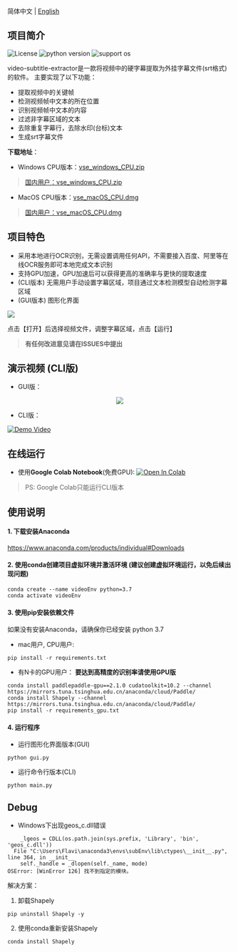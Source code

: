 简体中文 | [English](README_en.md)

## 项目简介
![License](https://img.shields.io/badge/License-Apache%202-red.svg)
![python version](https://img.shields.io/badge/Python-3.7+-blue.svg)
![support os](https://img.shields.io/badge/OS-Windows/macOS/Linux-green.svg)

video-subtitle-extractor是一款将视频中的硬字幕提取为外挂字幕文件(srt格式)的软件。
主要实现了以下功能：
- 提取视频中的关键帧
- 检测视频帧中文本的所在位置
- 识别视频帧中文本的内容
- 过滤非字幕区域的文本
- 去除重复字幕行，去除水印(台标)文本
- 生成srt字幕文件

**下载地址**：
- Windows CPU版本：<a href="https://github.com/YaoFANGUK/video-subtitle-extractor/releases/download/0.1.0/vse_windows_CPU.zip">vse_windows_CPU.zip</a> 

> <a href="https://github.91chifun.workers.dev/https://github.com//YaoFANGUK/video-subtitle-extractor/releases/download/0.1.0/vse_windows_CPU.zip">国内用户：vse_windows_CPU.zip</a>

- MacOS CPU版本：<a href="https://github.com/YaoFANGUK/video-subtitle-extractor/releases/download/0.1.0/vse_macOS_CPU.dmg">vse_macOS_CPU.dmg</a> 

> <a href="https://github.91chifun.workers.dev/https://github.com//YaoFANGUK/video-subtitle-extractor/releases/download/0.1.0/vse_macOS_CPU.dmg">国内用户：vse_macOS_CPU.dmg</a>

## 项目特色

- 采用本地进行OCR识别，无需设置调用任何API，不需要接入百度、阿里等在线OCR服务即可本地完成文本识别
- 支持GPU加速，GPU加速后可以获得更高的准确率与更快的提取速度
- (CLI版本) 无需用户手动设置字幕区域，项目通过文本检测模型自动检测字幕区域
- (GUI版本) 图形化界面

<img src="https://z3.ax1x.com/2021/04/09/cNrA1A.png">

点击【打开】后选择视频文件，调整字幕区域，点击【运行】
 
> **有任何改进意见请在ISSUES中提出**


## 演示视频 (CLI版)

- GUI版：

<div align="center">
  <img src="design/demo.gif"/>
</div>

- CLI版：

[![Demo Video](https://s1.ax1x.com/2020/10/05/0JWVeJ.png)](https://www.bilibili.com/video/BV1t5411h78J "Demo Video")


## 在线运行

- 使用**Google Colab Notebook**(免费GPU): <a href="https://colab.research.google.com/github/YaoFANGUK/video-subtitle-extractor/blob/main/google_colab.ipynb"><img src="https://colab.research.google.com/assets/colab-badge.svg" alt="Open In Colab"></a>

> PS: Google Colab只能运行CLI版本

## 使用说明

#### 1. 下载安装Anaconda 

<a href="https://www.anaconda.com/products/individual">https://www.anaconda.com/products/individual#Downloads</a>

#### 2. 使用conda创建项目虚拟环境并激活环境 (建议创建虚拟环境运行，以免后续出现问题)

```shell
conda create --name videoEnv python=3.7
conda activate videoEnv  
```

#### 3. 使用pip安装依赖文件

如果没有安装Anaconda，请确保你已经安装 python 3.7

- mac用户, CPU用户: 

```shell
pip install -r requirements.txt
```

- 有N卡的GPU用户： **要达到高精度的识别率请使用GPU版**

```shell
conda install paddlepaddle-gpu==2.1.0 cudatoolkit=10.2 --channel https://mirrors.tuna.tsinghua.edu.cn/anaconda/cloud/Paddle/
conda install Shapely --channel https://mirrors.tuna.tsinghua.edu.cn/anaconda/cloud/Paddle/
pip install -r requirements_gpu.txt
```

#### 4. 运行程序

- 运行图形化界面版本(GUI)

```shell
python gui.py
```

- 运行命令行版本(CLI)

```shell    
python main.py
```

## Debug

- Windows下出现geos_c.dll错误

```integrationperformancetest
    _lgeos = CDLL(os.path.join(sys.prefix, 'Library', 'bin', 'geos_c.dll'))
  File "C:\Users\Flavi\anaconda3\envs\subEnv\lib\ctypes\__init__.py", line 364, in __init__
    self._handle = _dlopen(self._name, mode)
OSError: [WinError 126] 找不到指定的模块。
```

解决方案：

1) 卸载Shapely
```shell
pip uninstall Shapely -y
 ```

2) 使用conda重新安装Shapely
```shell
conda install Shapely             
```
